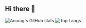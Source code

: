 ## Hi there 👋

![Anurag's GitHub stats](https://github-readme-stats-zj77.vercel.app/api?username=ippei-shimizu&show_icons=true&theme=great-gatsby)
![Top Langs](https://github-readme-stats-zj77.vercel.app/api/top-langs/?username=ippei-shimizu&layout=compact&theme=great-gatsby)

<!--
**ippei-shimizu/ippei-shimizu** is a ✨ _special_ ✨ repository because its `README.md` (this file) appears on your GitHub profile.

Here are some ideas to get you started:

- 🔭 I’m currently working on ...
- 🌱 I’m currently learning ...
- 👯 I’m looking to collaborate on ...
- 🤔 I’m looking for help with ...
- 💬 Ask me about ...
- 📫 How to reach me: ...
- 😄 Pronouns: ...
- ⚡ Fun fact: ...
-->
